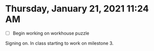 # Thursday, January 21, 2021 11:24 AM
- [ ] Begin working on workhouse puzzle

Signing on. In class starting to work on milestone 3. 
